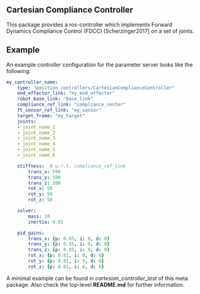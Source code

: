 ## Cartesian Compliance Controller ##

This package provides a ros-controller which implements Forward Dynamics Compliance Control (FDCC) [Scherzinger2017] on a set of joints.

## Example ##
An example controller configuration for the parameter server looks like the following:
```yaml
my_controller_name:
    type: "position_controllers/CartesianComplianceController"
    end_effector_link: "my_end_effector"
    robot_base_link: "base_link"
    compliance_ref_link: "compliance_center"
    ft_sensor_ref_link: "my_sensor"
    target_frame: "my_target"
    joints:
    - joint_name_1
    - joint_name_2
    - joint_name_3
    - joint_name_4
    - joint_name_5
    - joint_name_6

    stiffness:  # w.r.t. compliance_ref_link
        trans_x: 500
        trans_y: 500
        trans_z: 500
        rot_x: 50
        rot_y: 50
        rot_z: 50

    solver:
        mass: 10
        inertia: 0.01

    pid_gains:
        trans_x: {p: 0.05, i: 0, d: 0}
        trans_y: {p: 0.05, i: 0, d: 0}
        trans_z: {p: 0.05, i: 0, d: 0}
        rot_x: {p: 0.01, i: 0, d: 0}
        rot_y: {p: 0.01, i: 0, d: 0}
        rot_z: {p: 0.01, i: 0, d: 0}
```
A minimal example can be found in *cartesian_controller_test* of this meta package.
Also check the top-level **README.md** for further information.
